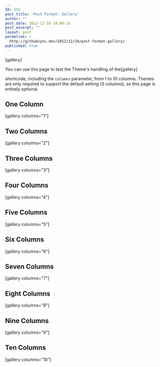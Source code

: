 ```yaml
---
ID: 555
post_title: 'Post Format: Gallery'
author: ""
post_date: 2012-12-10 10:00:14
post_excerpt: ""
layout: post
permalink: >
  http://githubsync.dev/2012/12/10/post-format-gallery/
published: true
---
```

[gallery]

<!--nextpage-->

You can use this page to test the Theme's handling of the[gallery]

shortcode, including the <code>columns</code> parameter, from 1 to 10 columns. Themes are only required to support the default setting (3 columns), so this page is entirely optional.
<h2>One Column</h2>
[gallery columns="1"]
<h2>Two Columns</h2>
[gallery columns="2"]
<h2>Three Columns</h2>
[gallery columns="3"]
<h2>Four Columns</h2>
[gallery columns="4"]
<h2>Five Columns</h2>
[gallery columns="5"]
<h2>Six Columns</h2>
[gallery columns="6"]
<h2>Seven Columns</h2>
[gallery columns="7"]
<h2>Eight Columns</h2>
[gallery columns="8"]
<h2>Nine Columns</h2>
[gallery columns="9"]
<h2>Ten Columns</h2>
[gallery columns="10"]